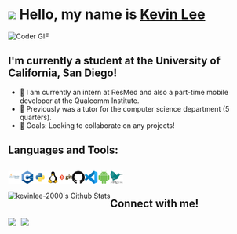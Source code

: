 # <img src="https://github.com/TheDudeThatCode/TheDudeThatCode/blob/master/Assets/Hi.gif" width="29px"> Hello, my name is [Kevin Lee](https://www.linkedin.com/in/[linkedin]/) 
<img src="https://media.giphy.com/media/SWoSkN6DxTszqIKEqv/giphy.gif" alt="Coder GIF" width="500">

## I'm currently a student at the University of California, San Diego!
- 📱 I am currently an intern at ResMed and also a part-time mobile developer at the Qualcomm Institute.
- 🏫 Previously was a tutor for the computer science department (5 quarters).
- 🤝 Goals: Looking to collaborate on any projects!

## Languages and Tools:
[<img align="left" alt="Java" width="26px" src="https://raw.githubusercontent.com/github/explore/80688e429a7d4ef2fca1e82350fe8e3517d3494d/topics/java/java.png" />][java]
[<img align="left" alt="C++" width="26px" src="https://raw.githubusercontent.com/github/explore/80688e429a7d4ef2fca1e82350fe8e3517d3494d/topics/cpp/cpp.png" />][cpp]
[<img align="left" alt="Python" width="26px" src="https://raw.githubusercontent.com/github/explore/80688e429a7d4ef2fca1e82350fe8e3517d3494d/topics/python/python.png" />][python]
[<img align="left" alt="Linux" width="26px" src="https://raw.githubusercontent.com/github/explore/80688e429a7d4ef2fca1e82350fe8e3517d3494d/topics/linux/linux.png" />][linux]
[<img align="left" alt="Git" width="26px" src="https://raw.githubusercontent.com/github/explore/80688e429a7d4ef2fca1e82350fe8e3517d3494d/topics/git/git.png" />][git]
[<img align="left" alt="GitHub" width="26px" src="https://raw.githubusercontent.com/github/explore/78df643247d429f6cc873026c0622819ad797942/topics/github/github.png" />][github]
[<img align="left" alt="Visual Studio Code" width="26px" src="https://raw.githubusercontent.com/github/explore/80688e429a7d4ef2fca1e82350fe8e3517d3494d/topics/visual-studio-code/visual-studio-code.png" />][vscode]
[<img align="left" alt="Android Studio" width="26px" src="https://raw.githubusercontent.com/github/explore/80688e429a7d4ef2fca1e82350fe8e3517d3494d/topics/android/android.png" />][androidstudio]
[<img align="left" alt="LaTeX" width="26px" src="https://raw.githubusercontent.com/github/explore/80688e429a7d4ef2fca1e82350fe8e3517d3494d/topics/latex/latex.png" />][latex]
<br />
---
<img align="left" alt="kevinlee-2000's Github Stats" src="https://github-readme-stats.codestackr.vercel.app/api?username=kevinlee-2000&show_icons=true&hide_border=true&count_private=true&theme=tokyonight" />

## Connect with me!
<a href="mailto:kevinlee2k0702@gmail.com">
  <img align="left" width="26px" src="https://cdn.jsdelivr.net/npm/simple-icons@v3/icons/gmail.svg" />
</a>
<a href="https://www.linkedin.com/in/[linkedin]/">
  <img align="left" width="24px" src="https://cdn.jsdelivr.net/npm/simple-icons@v3/icons/linkedin.svg"  />
</a>

<!-- CONSTANT LINKS -->
[linkedin]: https://www.linkedin.com/in/kevin-lee2000/
[java]: https://www.java.com/en/
[cpp]: https://www.cplusplus.com/
[python]: https://www.python.org/
[linux]: https://www.linux.org/
[git]: https://git-scm.com/
[github]: https://github.com/
[vscode]: https://code.visualstudio.com/
[androidstudio]: https://developer.android.com/studio
[latex]: https://www.latex-project.org/ 
